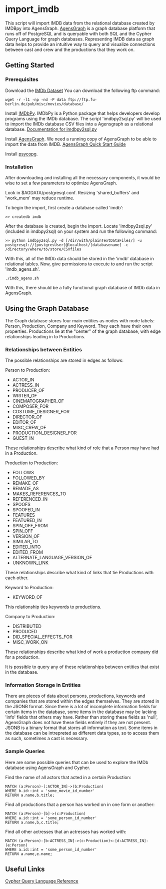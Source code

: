 # import_imdb
This script will import IMDB data from the relational database created by IMDBpy into AgensGraph. [AgensGraph](http://bitnine.net/agensgraph/) is a graph database platform that runs off of PostgreSQL and is queryable with both SQL and the Cypher Query Language for graph databases. Representing IMDB data as graph data helps to provide an intuitive way to query and visualize connections between cast and crew and the productions that they work on.

## Getting Started

### Prerequisites

Download the [IMDb Dataset](http://www.imdb.com/interfaces)
You can download the following ftp command:
```
wget -r -l1 -np -nd -P data ftp://ftp.fu-berlin.de/pub/misc/movies/database/
```

Install [IMDbPy](http://imdbpy.sourceforge.net/). IMDbPy is a Python package that helps developers develop programs using the IMDb database. The script 'imdbpy2sql.py' will be used to import the IMDb database CSV files into a Agensgraph as a relational database.
[Documentation for imdbpy2sql.py](http://imdbpy.sourceforge.net/docs/README.sqldb.txt)

Install [AgensGraph](https://github.com/bitnine-oss/agensgraph). We need a running copy of AgensGraph to be able to import the data from IMDB. [AgensGraph Quick Start Guide](http://bitnine.net/support/documents_backup/quick-start-guide-html/)

Install [psycopg](http://initd.org/psycopg/). 

### Installation

After downloading and installing all the necessary components, it would be wise to set a few parameters to optimize AgensGraph.

Look in $AGDATA/postgresql.conf. Resizing 'shared_buffers' and 'work_mem' may reduce runtime.

To begin the import, first create a database called 'imdb':

```
>> createdb imdb
```

After the database is created, begin the import. Locate 'imdbpy2sql.py' (included in imdbpy2sql) on your system and run the following command:

```
>> python imdbpy2sql.py -d [/dir/with/plainTextDataFiles/] -u postgresql://[postgresUser]@localhost/[databasename] -c /directory/where/to/store/CSVfiles
```

With this, all of the IMDb data should be stored in the 'imdb' database in relational tables. Now, give permissions to execute to and run the script 'imdb_agens.sh'.

```
./imdb_agens.sh
```

With this, there should be a fully functional graph database of IMDb data in AgensGraph.

## Using the Graph Database
The Graph database stores four main entities as nodes with node labels: Person, Production, Company and Keyword.
They each have their own properties. Productions lie at the "center" of the graph database, with edge relationships leading in to Productions.

### Relationships between Entities
The possible relationships are stored in edges as follows:

Person to Production:

* ACTOR_IN
* ACTRESS_IN
* PRODUCER_OF
* WRITER_OF
* CINEMATOGRAPHER_OF
* COMPOSER_FOR
* COSTUME_DESIGNER_FOR
* DIRECTOR_OF
* EDITOR_OF
* MISC_CREW_OF
* PRODUCTION_DESIGNER_FOR
* GUEST_IN

These relationships describe what kind of role that a Person may have had in a Production.

 Production to Production:
 
* FOLLOWS
* FOLLOWED_BY
* REMAKE_OF
* REMADE_AS
* MAKES_REFERENCES_TO
* REFERENCED_IN
* SPOOFS
* SPOOFED_IN
* FEATURES
* FEATURED_IN
* SPIN_OFF_FROM
* SPIN_OFF
* VERSION_OF
* SIMILAR_TO
* EDITED_INTO
* EDITED_FROM
* ALTERNATE_LANGUAGE_VERSION_OF
* UNKNOWN_LINK

These relationships describe what kind of links that tie Productions with each other.

Keyword to Production:

* KEYWORD_OF

This relationship ties keywords to productions.

Company to Production:

* DISTRIBUTED
* PRODUCED
* DID_SPECIAL_EFFECTS_FOR
* MISC_WORK_ON

These relationships describe what kind of work a production company did for a production.

It is possible to query any of these relationships between entities that exist in the database.

### Information Storage in Entities

There are pieces of data about persons, productions, keywords and companies that are stored within the edges themselves. They are stored in the JSONB format. Since there is a lot of incomplete information fields for certain items in the database, some items in the database may be lacking 'info' fields that others may have. Rather than storing these fields as 'null', AgensGraph does not have these fields entirely if they are not present. JSONB is a binary format that stores all information as text. Some items in the database can be intrepreted as different data types, so to access them as such, sometimes a cast is necessary.

### Sample Queries
Here are some possible queries that can be used to explore the IMDb database using AgensGraph and Cypher.

Find the name of all actors that acted in a certain Production:
```
MATCH (a:Person)-[:ACTOR_IN]->(b:Production)
WHERE b.id::int = 'some_movie_id_number'
RETURN a.name,b.title;
```

Find all productions that a person has worked on in one form or another:
```
MATCH (a:Person)-[b]->(c:Production)
WHERE a.id::int = 'some_person_id_number'
RETURN a.name,b,c.title;
```

Find all other actresses that an actresses has worked with:
```
MATCH (a:Person)-[b:ACTRESS_IN]->(c:Production)<-[d:ACTRESS_IN]-(e:Person)
WHERE a.id::int = 'some_person_id_number'
RETURN a.name,e.name;
```

## Useful Links

[Cypher Query Language Reference](https://neo4j.com/docs/cypher-refcard/current/)
